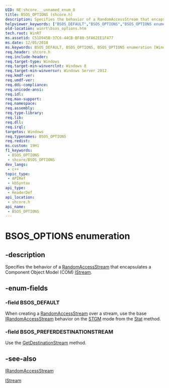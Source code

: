 ```yaml
---
UID: NE:shcore.__unnamed_enum_0
title: BSOS_OPTIONS (shcore.h)
description: Specifies the behavior of a RandomAccessStream that encapsulates a Component Object Model (COM) IStream.
helpviewer_keywords: ["BSOS_DEFAULT","BSOS_OPTIONS","BSOS_OPTIONS enumeration [Windows Runtime]","BSOS_PREFERDESTINATIONSTREAM","shcore/BSOS_DEFAULT","shcore/BSOS_OPTIONS","shcore/BSOS_PREFERDESTINATIONSTREAM","winrt.bsos_options"]
old-location: winrt\bsos_options.htm
tech.root: WinRT
ms.assetid: C51D945B-37C6-44CB-BF80-5FA62EE1F477
ms.date: 12/05/2018
ms.keywords: BSOS_DEFAULT, BSOS_OPTIONS, BSOS_OPTIONS enumeration [Windows Runtime], BSOS_PREFERDESTINATIONSTREAM, shcore/BSOS_DEFAULT, shcore/BSOS_OPTIONS, shcore/BSOS_PREFERDESTINATIONSTREAM, winrt.bsos_options
req.header: shcore.h
req.include-header: 
req.target-type: Windows
req.target-min-winverclnt: Windows 8
req.target-min-winversvr: Windows Server 2012
req.kmdf-ver: 
req.umdf-ver: 
req.ddi-compliance: 
req.unicode-ansi: 
req.idl: 
req.max-support: 
req.namespace: 
req.assembly: 
req.type-library: 
req.lib: 
req.dll: 
req.irql: 
targetos: Windows
req.typenames: BSOS_OPTIONS
req.redist: 
ms.custom: 19H1
f1_keywords:
 - BSOS_OPTIONS
 - shcore/BSOS_OPTIONS
dev_langs:
 - c++
topic_type:
 - APIRef
 - kbSyntax
api_type:
 - HeaderDef
api_location:
 - shcore.h
api_name:
 - BSOS_OPTIONS
---
```


# BSOS_OPTIONS enumeration


## -description

Specifies the behavior of a <a href="https://docs.microsoft.com/uwp/api/windows.storage.streams.randomaccessstream">RandomAccessStream</a> that encapsulates a Component Object Model (COM) <a href="https://docs.microsoft.com/windows/desktop/api/objidl/nn-objidl-istream">IStream</a>.

## -enum-fields

### -field BSOS_DEFAULT

When creating a <a href="https://docs.microsoft.com/uwp/api/windows.storage.streams.randomaccessstream">RandomAccessStream</a> over a stream, use the base <a href="https://docs.microsoft.com/previous-versions/hh438400(v=vs.85)">IRandomAccessStream</a> behavior on the <a href="https://docs.microsoft.com/windows/desktop/api/wtypes/ne-wtypes-stgmove">STGM</a> mode from the <a href="https://docs.microsoft.com/windows/desktop/api/objidl/nf-objidl-istream-stat">Stat</a> method.

### -field BSOS_PREFERDESTINATIONSTREAM

Use the <a href="https://docs.microsoft.com/windows/desktop/api/shobjidl_core/nf-shobjidl_core-idestinationstreamfactory-getdestinationstream">GetDestinationStream</a> method.

## -see-also

<a href="https://docs.microsoft.com/previous-versions/hh438400(v=vs.85)">IRandomAccessStream</a>



<a href="https://docs.microsoft.com/windows/desktop/api/objidl/nn-objidl-istream">IStream</a>

